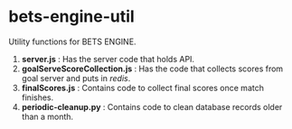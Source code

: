 # bets-engine-util
Utility functions for BETS ENGINE.
1. **server.js** : Has the server code that holds API.
2. **goalServeScoreCollection.js** : Has the code that collects scores from goal server and puts in _redis_.
3. **finalScores.js** : Contains code to collect final scores once match finishes.
4. **periodic-cleanup.py** : Contains code to clean database records older than a month.
